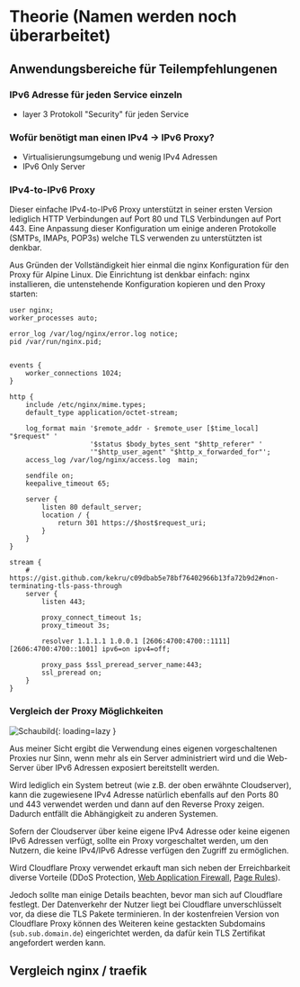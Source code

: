 # Theorie (Namen werden noch überarbeitet)

## Anwendungsbereiche für Teilempfehlungenen

### IPv6 Adresse für jeden Service einzeln
- layer 3 Protokoll "Security" für jeden Service

### Wofür benötigt man einen IPv4 -> IPv6 Proxy?
- Virtualisierungsumgebung und wenig IPv4 Adressen
- IPv6 Only Server


### IPv4-to-IPv6 Proxy

Dieser einfache IPv4-to-IPv6 Proxy unterstützt in seiner ersten Version lediglich HTTP Verbindungen auf Port 80 und TLS
Verbindungen auf Port 443. Eine Anpassung dieser Konfiguration um einige anderen Protokolle (SMTPs, IMAPs, POP3s) welche
TLS verwenden zu unterstützten ist denkbar.

Aus Gründen der Vollständigkeit hier einmal die nginx Konfiguration für den Proxy für Alpine Linux. Die Einrichtung ist
denkbar einfach: nginx installieren, die untenstehende Konfiguration kopieren und den Proxy starten:

```nginx
user nginx;
worker_processes auto;

error_log /var/log/nginx/error.log notice;
pid /var/run/nginx.pid;


events {
    worker_connections 1024;
}

http {
    include /etc/nginx/mime.types;
    default_type application/octet-stream;

    log_format main '$remote_addr - $remote_user [$time_local] "$request" '
                    '$status $body_bytes_sent "$http_referer" '
                    '"$http_user_agent" "$http_x_forwarded_for"';
    access_log /var/log/nginx/access.log  main;

    sendfile on;
    keepalive_timeout 65;

    server {
        listen 80 default_server;
        location / {
            return 301 https://$host$request_uri;
        }
    }
}

stream {
    # https://gist.github.com/kekru/c09dbab5e78bf76402966b13fa72b9d2#non-terminating-tls-pass-through
    server {
        listen 443;

        proxy_connect_timeout 1s;
        proxy_timeout 3s;

        resolver 1.1.1.1 1.0.0.1 [2606:4700:4700::1111] [2606:4700:4700::1001] ipv6=on ipv4=off;

        proxy_pass $ssl_preread_server_name:443;
        ssl_preread on;
    }
}
```

### Vergleich der Proxy Möglichkeiten

![Schaubild](../img/schaubild_cloudflare-vs-transparent-proxy.png){: loading=lazy }

Aus meiner Sicht ergibt die Verwendung eines eigenen vorgeschaltenen Proxies nur Sinn, wenn mehr als ein 
Server administriert wird und die Web-Server über IPv6 Adressen exposiert bereitstellt werden.

Wird lediglich ein System betreut (wie z.B. der oben erwähnte Cloudserver), kann die zugewiesene IPv4 
Adresse natürlich ebenfalls auf den Ports 80 und 443 verwendet werden und dann auf den Reverse Proxy 
zeigen. Dadurch entfällt die Abhängigkeit zu anderen Systemen.

Sofern der Cloudserver über keine eigene IPv4 Adresse oder keine
eigenen IPv6 Adressen verfügt, sollte ein Proxy vorgeschaltet werden,
um den Nutzern, die keine IPv4/IPv6 Adresse verfügen den Zugriff zu
ermöglichen.

Wird Cloudflare Proxy verwendet erkauft man sich neben der Erreichbarkeit
diverse Vorteile (DDoS Protection,
[Web Application Firewall](https://developers.cloudflare.com/waf/managed-rules/),
[Page Rules](https://www.cloudflare.com/features-page-rules/)).

Jedoch sollte man einige Details beachten, bevor man sich auf Cloudflare festlegt.
Der Datenverkehr der Nutzer liegt bei Cloudflare unverschlüsselt vor, da diese die
TLS Pakete terminieren. In der kostenfreien Version von Cloudflare Proxy können
des Weiteren keine gestackten Subdomains (`sub.sub.domain.de`) eingerichtet werden,
da dafür kein TLS Zertifikat angefordert werden kann.



## Vergleich nginx / traefik